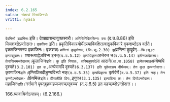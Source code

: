 ```yaml
---
index: 6.2.165
sutra: संज्ञायां मित्त्राजिनयोः
vritti: nyasa

---
```

`देवमित्त्रो ब्रह्ममित्त्रः` इति। देवब्रह्मशब्दावुक्तस्वरौ। `अमिचिमिदिशसिभ्यः क्त्रः` (द.उ.8.86) इति मित्त्रशब्दोऽन्तोदात्तः। `वृकजिनः` इति। प्रकृतिविकारयोर्भेदस्याविवक्षितत्वाद्वृकविकारे वृकशब्दोऽत्र वर्तते। वृकमजिनमस्य वृकाजिनः। वृकशब्दः `प्राणिनां कुपूर्वाणाम् (फि.सू.2.30) झ्र्`प्राणिनां कुपूर्वम्`--फि।सू।ट इत्याद्युदात्तः। `श्यास्त्याह्वेञविभ्य इनच्` (द.उ.5.12) इत्यधिकृत्य `अजेरज च` (द.उ.5.14) इतीनजादेशश्च। तेनाजिनमन्तोदात्तम्। `कूलाजिनः` इति। कु इति निपातः, तस्मिन्नुपपदे `ला आदाने` (धा.पा.1058) इत्येतस्मात् `अन्येष्वपि दृश्यते` (3.2.101) इत डः, `अन्येषामपि दृश्यते` (6.3.137) इति पूर्वपदसय दीर्घत्वम्। तेन कूल इत्यन्तोदात्तः। `कृष्णाजिनः` इति। `इण्सिञ्जिदीङुण्यविभ्यो नक्`(द.उ.5.35) इत्यधिकृत्य `कृषेर्वर्णे` (द.उ.5.37) इति नक्। तेन कृष्णोऽन्तोदात्त-।
`प्रियमित्त्रः` इति। प्रीणातीति प्रियः, `इगुपध` (3.1.135) इत्यादिना कः। तेन प्रियोऽन्तोदात्तः। `महाजिनः` इति। `नर्त्तमाने पृषद्बृहन्महजजगच्छतृवच्च`
(द.उ.6.5) इत महच्छब्दोऽन्तोदात्त।।

166.व्यावायिनोऽन्तरम्। (6.2.166.)